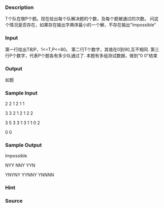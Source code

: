 
### Description
T个队在做P个题。现在给出每个队解决题的个数，及每个题被通过的次数。
问这个情况是否存在，如果存在输出字典序最小的一个解，不存在输出"Impossible"
### Input
第一行给出T和P，1<=T,P<=80。
第二行T个数字，其值在0到90,互不相同.
第三行P个数字，代表P个题各有多少队通过了.
本题有多组测试数据，做到"0 0"结束
### Output
如题
### Sample Input
2 2
1 2
1 1

3 3
2 1 2
1 2 2

3 5
3 3 1
3 1 1 0 2

0 0

### Sample Output
Impossible

NYY
NNY
YYN

YNYNY
YYNNY
YNNNN
### Hint

### Source
